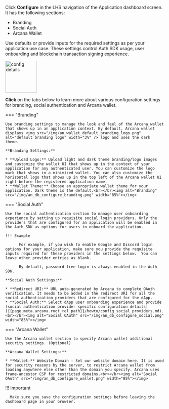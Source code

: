 Click **Configure** in the LHS navigation of the Application dashboard screen. It has the following sections:

* Branding
* Social Auth 
* Arcana Wallet

Use defaults or provide inputs for the required settings as per your application use case. These settings control Auth SDK usage, user onboarding and blockchain transaction signing experience.

<img src="/img/an_db_configure_details.png" alt="config details" width="100px"></img>

**Click** on the tabs below to learn more about various configuration settings for branding, social authentication and Arcana wallet.

=== "Branding"

    Use branding settings to manage the look and feel of the Arcana wallet that shows up in an application context. By default, Arcana wallet displays <img src="/img/an_wallet_default_branding_logo.png" alt="default branding logo" width="3%" /> logo and uses the dark theme.

    **Branding Settings:**

    * **Upload Logo:** Upload light and dark theme branding/logo images and customize the wallet UI that shows up in the context of your application for any authenticated user. You can customize the logo mark that shows in a minimized wallet. You can also customize the horizontal logo that shows up in the top left of the Arcana wallet UI right before the registered application name. 
    * **Wallet Theme:** Choose an appropriate wallet theme for your application. Dark theme is the default.<br></br><img alt="Branding" src="/img/an_db_configure_branding.png" width="85%"></img>

=== "Social Auth"

    Use the social authentication section to manage user onboarding experience by setting up requisite social login providers. Only the providers that are configured for an application will be enabled in the Auth SDK as options for users to onboard the application.

    !!! Example
    
          For example, if you wish to enable Google and Discord login options for your application, make sure you provide the requisite inputs required for these providers in the settings below.  You can leave other provider entries as blank.

          By default, password-free login is always enabled in the Auth SDK.

    **Social Auth Settings:**

    * **Redirect URI:** URL auto-generated by Arcana to complete OAuth verification. It needs to be added in the redirect URI for all the social authentication providers that are configured for the dApp.
    * **Social Auth:** Select dApp user onboarding experience and provide [social authentication provider specific configuration details]({{page.meta.arcana.root_rel_path}}/howto/config_social_providers.md). <br></br><img alt="Social OAuth" src="/img/an_db_configure_social.png" width="85%"></img>

=== "Arcana Wallet"

    Use the Arcana wallet section to specify Arcana wallet additional security settings. (Optional)

    **Arcana Wallet Settings:**

    * **Wallet:** Website Domain - Set our website domain here. It is used for security reasons by the server, to restrict Arcana wallet from loading anywhere else other than the domain you specify. Arcana uses frame-ancestor CSP for restricted domains.<br></br><img alt="Social OAuth" src="/img/an_db_configure_wallet.png" width="85%"></img>

!!! important

      Make sure you save the configuration settings before leaving the dashboard page in your browser.